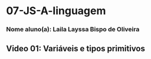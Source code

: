 # 07-JS-A-linguagem

### Nome aluno(a): Laila Layssa Bispo de Oliveira

## Video 01: Variáveis e tipos primitivos
[comment]: <> (Aprendi que no javaScript o nome da variável é identificador e quais regras podem ser usadas e quais não podem,como por exemplo:não podem começar com números,pode usar acentos e símbolos,entre outros.)